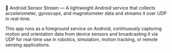 📡 Android Sensor Stream — A lightweight Android service that collects accelerometer, gyroscope, and magnetometer data and streams it over UDP in real-time.

This app runs as a foreground service on Android, continuously capturing motion and orientation data from device sensors and broadcasting it via UDP for real-time use in robotics, simulation, motion tracking, or remote sensing applications.
